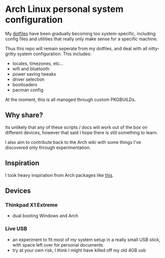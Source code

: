 # Arch Linux personal system configuration

My [dotfiles](https://github.com/neon64/dotfiles) have been gradually becoming too system-specific, including config files and utilities that really only make sense for a specific machine.

Thus this repo will remain seperate from my dotfiles, and deal with all nitty-gritty system configuration. This includes:

- locales, timezones, etc...
- wifi and bluetooth
- power saving tweaks
- driver selection
- bootloaders
- pacman config

At the moment, this is all managed through custom PKGBUILDs.

## Why share?

Its unlikely that any of these scripts / docs will work out of the box on different devices, however that said I hope there is still something to learn.

I also aim to contribute back to the Arch wiki with some things I've discovered only through experimentation.

## Inspiration

I took heavy inspiration from Arch packages like [this](https://github.com/Earnestly/pkgbuilds/tree/master/system-config).

## Devices

### Thinkpad X1 Extreme

- dual booting Windows and Arch

### Live USB

- an experiment to fit most of my system setup in a really small USB stick, with space left over for personal documents
- try at your own risk, I think I might have killed off my old 4GB usb